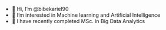 - 👋 Hi, I’m @bibekariel90
- 👀 I’m interested in Machine learning and Artificial Intelligence
- 🌱 I have recently completed MSc. in Big Data Analytics


